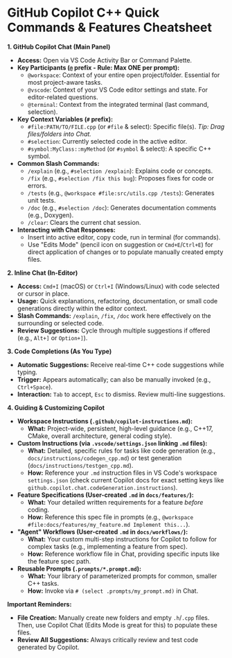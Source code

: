 # GitHub Copilot C++ Quick Commands & Features Cheatsheet

**1. GitHub Copilot Chat (Main Panel)**

* **Access:** Open via VS Code Activity Bar or Command Palette.
* **Key Participants (`@` prefix - Rule: Max ONE per prompt):**
    * `@workspace`: Context of your entire open project/folder. Essential for most project-aware tasks.
    * `@vscode`: Context of your VS Code editor settings and state. For editor-related questions.
    * `@terminal`: Context from the integrated terminal (last command, selection).
* **Key Context Variables (`#` prefix):**
    * `#file:PATH/TO/FILE.cpp` (or `#file` & select): Specific file(s). *Tip: Drag files/folders into Chat.*
    * `#selection`: Currently selected code in the active editor.
    * `#symbol:MyClass::myMethod` (or `#symbol` & select): A specific C++ symbol.
* **Common Slash Commands:**
    * `/explain` (e.g., `#selection /explain`): Explains code or concepts.
    * `/fix` (e.g., `#selection /fix this bug`): Proposes fixes for code or errors.
    * `/tests` (e.g., `@workspace #file:src/utils.cpp /tests`): Generates unit tests.
    * `/doc` (e.g., `#selection /doc`): Generates documentation comments (e.g., Doxygen).
    * `/clear`: Clears the current chat session.
* **Interacting with Chat Responses:**
    * Insert into active editor, copy code, run in terminal (for commands).
    * Use "Edits Mode" (pencil icon on suggestion or `Cmd+E`/`Ctrl+E`) for direct application of changes or to populate manually created empty files.

**2. Inline Chat (In-Editor)**

* **Access:** `Cmd+I` (macOS) or `Ctrl+I` (Windows/Linux) with code selected or cursor in place.
* **Usage:** Quick explanations, refactoring, documentation, or small code generations directly within the editor context.
* **Slash Commands:** `/explain`, `/fix`, `/doc` work here effectively on the surrounding or selected code.
* **Review Suggestions:** Cycle through multiple suggestions if offered (e.g., `Alt+]` or `Option+]`).

**3. Code Completions (As You Type)**

* **Automatic Suggestions:** Receive real-time C++ code suggestions while typing.
* **Trigger:** Appears automatically; can also be manually invoked (e.g., `Ctrl+Space`).
* **Interaction:** `Tab` to accept, `Esc` to dismiss. Review multi-line suggestions.

**4. Guiding & Customizing Copilot**

* **Workspace Instructions (`.github/copilot-instructions.md`):**
    * **What:** Project-wide, persistent, high-level guidance (e.g., C++17, CMake, overall architecture, general coding style).
* **Custom Instructions (via `.vscode/settings.json` linking `.md` files):**
    * **What:** Detailed, specific rules for tasks like code generation (e.g., `docs/instructions/codegen_cpp.md`) or test generation (`docs/instructions/testgen_cpp.md`).
    * **How:** Reference your `.md` instruction files in VS Code's workspace `settings.json` (check current Copilot docs for exact setting keys like `github.copilot.chat.codeGeneration.instructions`).
* **Feature Specifications (User-created `.md` in `docs/features/`):**
    * **What:** Your detailed written requirements for a feature *before* coding.
    * **How:** Reference this spec file in prompts (e.g., `@workspace #file:docs/features/my_feature.md Implement this...`).
* **"Agent" Workflows (User-created `.md` in `docs/workflows/`):**
    * **What:** Your custom multi-step instructions for Copilot to follow for complex tasks (e.g., implementing a feature from spec).
    * **How:** Reference workflow file in Chat, providing specific inputs like the feature spec path.
* **Reusable Prompts (`.prompts/*.prompt.md`):**
    * **What:** Your library of parameterized prompts for common, smaller C++ tasks.
    * **How:** Invoke via `# (select .prompts/my_prompt.md)` in Chat.

**Important Reminders:**

* **File Creation:** Manually create new folders and empty `.h`/`.cpp` files. Then, use Copilot Chat (Edits Mode is great for this) to populate these files.
* **Review All Suggestions:** Always critically review and test code generated by Copilot.
